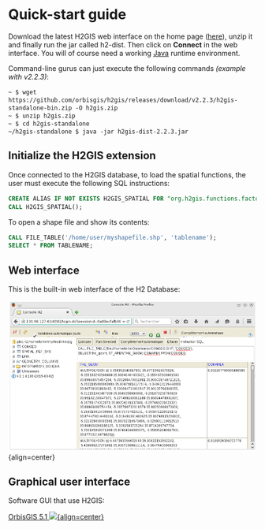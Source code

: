 # Quick-start guide

Download the latest H2GIS web interface on the home page ([here][]), unzip it and finally run the jar called h2-dist. Then click on **Connect** in the web interface. You will of course need a working [Java][] runtime environment.

Command-line gurus can just execute the following commands *(example with v2.2.3)*:

```console
~ $ wget https://github.com/orbisgis/h2gis/releases/download/v2.2.3/h2gis-standalone-bin.zip -O h2gis.zip
~ $ unzip h2gis.zip
~ $ cd h2gis-standalone
~/h2gis-standalone $ java -jar h2gis-dist-2.2.3.jar
```

## Initialize the H2GIS extension

Once connected to the H2GIS database, to load the spatial functions, the user must execute the following SQL instructions:

```sql
CREATE ALIAS IF NOT EXISTS H2GIS_SPATIAL FOR "org.h2gis.functions.factory.H2GISFunctions.load";
CALL H2GIS_SPATIAL();
```

To open a shape file and show its contents:

```sql
CALL FILE_TABLE('/home/user/myshapefile.shp', 'tablename');
SELECT * FROM TABLENAME;
```

## Web interface

This is the built-in web interface of the H2 Database:

![](./screenshot_h2gui.png){align=center}

## Graphical user interface

Software GUI that use H2GIS:

<a href="http://www.orbisgis.org" target="_blank">OrbisGIS 5.1
![](./getting-started/screenshot_wms.png){align=center}</a>


[here]: https://github.com/orbisgis/h2gis/releases
[Java]: http://java.com/en/download/index.jsp
